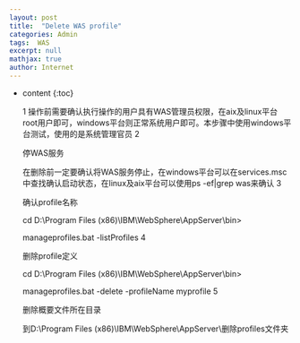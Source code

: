 ```yaml
---
layout: post
title:  "Delete WAS profile"
categories: Admin
tags:  WAS
excerpt: null
mathjax: true
author: Internet
---
```


* content
{:toc}

    1
	操作前需要确认执行操作的用户具有WAS管理员权限，在aix及linux平台root用户即可，windows平台则正常系统用户即可。本步骤中使用windows平台测试，使用的是系统管理官员
	2
	
	停WAS服务  
	
	在删除前一定要确认将WAS服务停止，在windows平台可以在services.msc中查找确认启动状态，在linux及aix平台可以使用ps -ef|grep was来确认
	3
	
	确认profile名称
	
	cd D:\Program Files (x86)\IBM\WebSphere\AppServer\bin>
	
	manageprofiles.bat -listProfiles
	4
	
	删除profile定义
	
	cd D:\Program Files (x86)\IBM\WebSphere\AppServer\bin>
	
	manageprofiles.bat  -delete -profileName myprofile
	5
	
	删除概要文件所在目录
	
	到D:\Program Files (x86)\IBM\WebSphere\AppServer\删除profiles文件夹

